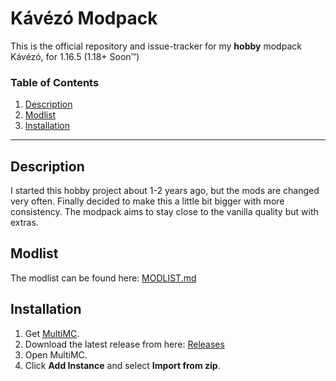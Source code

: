 # Kávézó Modpack

This is the official repository and issue-tracker for my **hobby** modpack Kávézó, for 1.16.5 (1.18+ Soon™)

### Table of Contents

1.  [Description](#description)
1.  [Modlist](#modlist)
2.  [Installation](#installation)

---

## Description

I started this hobby project about 1-2 years ago, but the mods are changed very often. Finally decided to make this a little bit bigger with more consistency. The modpack aims to stay close to the vanilla quality but with extras.

## Modlist

The modlist can be found here: [MODLIST.md](MODLIST.md)

## Installation

1.  Get [MultiMC](https://multimc.org/#Download).
2.  Download the latest release from here: [Releases](https://github.com/bendeguzbagi/kavezo/releases)
3.  Open MultiMC.
4.  Click **Add Instance** and select **Import from zip**.